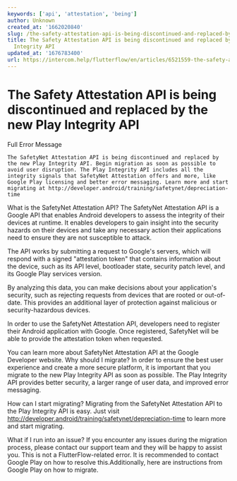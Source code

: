 ```yaml
---
keywords: ['api', 'attestation', 'being']
author: Unknown
created_at: '1662020840'
slug: /the-safety-attestation-api-is-being-discontinued-and-replaced-by-the-new-play-integrity-api
title: The Safety Attestation API is being discontinued and replaced by the new Play
  Integrity API
updated_at: '1676783400'
url: https://intercom.help/flutterflow/en/articles/6521559-the-safety-attestation-api-is-being-discontinued-and-replaced-by-the-new-play-integrity-api
---
```

# The Safety Attestation API is being discontinued and replaced by the new Play Integrity API

Full Error Message
```
The SafetyNet Attestation API is being discontinued and replaced by the new Play Integrity API. Begin migration as soon as possible to avoid user disruption. The Play Integrity API includes all the integrity signals that SafetyNet Attestation offers and more, like Google Play licensing and better error messaging. Learn more and start migrating at http://developer.android/training/safetynet/depreciation-time
```

What is the SafetyNet Attestation API?
The SafetyNet Attestation API is a Google API that enables Android developers to assess the integrity of their devices at runtime. It enables developers to gain insight into the security hazards on their devices and take any necessary action their applications need to ensure they are not susceptible to attack.

The API works by submitting a request to Google's servers, which will respond with a signed "attestation token" that contains information about the device, such as its API level, bootloader state, security patch level, and its Google Play services version.

By analyzing this data, you can make decisions about your application's security, such as rejecting requests from devices that are rooted or out-of-date. This provides an additional layer of protection against malicious or security-hazardous devices.

In order to use the SafetyNet Attestation API, developers need to register their Android application with Google. Once registered, SafetyNet will be able to provide the attestation token when requested.

You can learn more about SafetyNet Attestation API at the Google Developer website.​
Why should I migrate? 
In order to ensure the best user experience and create a more secure platform, it is important that you migrate to the new Play Integrity API as soon as possible. The Play Integrity API provides better security, a larger range of user data, and improved error messaging. 

How can I start migrating? 
Migrating from the SafetyNet Attestation API to the Play Integrity API is easy. Just visit http://developer.android/training/safetynet/depreciation-time to learn more and start migrating. 

What if I run into an issue? 
If you encounter any issues during the migration process, please contact our support team and they will be happy to assist you. 
This is not a FlutterFlow-related error. It is recommended to contact Google Play on how to resolve this.Additionally, here are instructions from Google Play on how to migrate.​